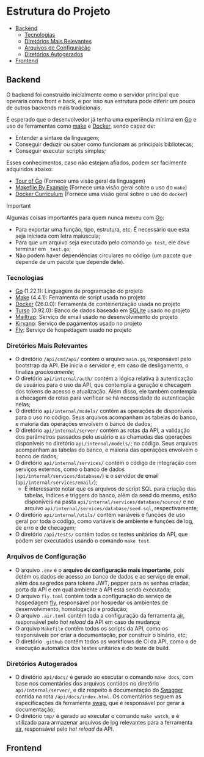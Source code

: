 # Estrutura do Projeto <!-- ignore in toc -->

<!--toc:start-->
- [Backend](#backend)
    - [Tecnologias](#tecnologias)
    - [Diretórios Mais Relevantes](#diretórios-mais-relevantes)
    - [Arquivos de Configuração](#arquivos-de-configuração)
    - [Diretórios Autogerados](#diretórios-autogerados)
- [Frontend](#frontend)
<!--toc:end-->

## Backend

O backend foi construído inicialmente como o servidor principal que operaria
como front e back, e por isso sua estrutura pode diferir um pouco de outros
backends mais tradicionais.

É esperado que o desenvolvedor já tenha uma experiência mínima em [Go][1] e
uso de ferramentas como [make][5] e [Docker][6], sendo capaz de:

- Entender a sintaxe da linguagem;
- Conseguir deduzir ou saber como funcionam as principais bibliotecas;
- Conseguir executar scripts simples;

Esses conhecimentos, caso não estejam afiados, podem ser facilmente adquiridos
abaixo:

- [Tour of Go][7] (Fornece uma visão geral da linguagem)
- [Makefile By Example][8] (Fornece uma visão geral sobre o uso do `make`)
- [Docker Curriculum][9] (Fornece uma visão geral sobre o uso do `docker`)

> [!IMPORTANT]
> Algumas coisas importantes para quem nunca mexeu com [Go][1]:
>
> - Para exportar uma função, tipo, estrutura, etc. É necessário que esta seja
> iniciada com letra maiúscula;
> - Para que um arquivo seja executado pelo comando `go test`, ele deve
> terminar em `_test.go`;
> - Não podem haver dependências circulares no código (um pacote que depende
> de um pacote que depende dele).

### Tecnologias

- [Go][1] (1.22.1): Linguagem de programação do projeto
- [Make][5] (4.4.1): Ferramenta de script usada no projeto
- [Docker][6] (26.0.0): Ferramenta de conteinerização usada no projeto
- [Turso][10] (0.92.0): Banco de dados baseado em [SQLite][14] usado no projeto
- [Mailtrap][11]: Serviço de email usado no desenvolvimento do projeto
- [Kirvano][12]: Serviço de pagamentos usado no projeto
- [Fly][13]: Serviço de hospedagem usado no projeto

### Diretórios Mais Relevantes

- O diretório `/api/cmd/api/` contém o arquivo `main.go`, responsável pelo
bootstrap da API. Ele inicia o servidor e, em caso de desligamento, o finaliza
*graciosamente*;
- O diretório `api/internal/auth/` contém a lógica relativa à autenticação de
usuários para o uso da API, que contempla a geração e checagem dos tokens de
acesso e atualização. Além disso, ele também contempla a checagem de rotas para
verificar se há necessidade de autenticação nelas;
- O diretório `api/internal/models/` contém as operações de disponíveis para o
uso no código. Seus arquivos acompanham as tabelas do banco, e maioria das
operações envolvem o banco de dados;
- O diretório `api/internal/server/` contém as rotas da API, a validação dos
parâmetros passados pelo usuário e as chamadas das operações disponíveis no
diretório `api/internal/models/`;
no código. Seus arquivos acompanham as tabelas do banco, e maioria das
operações envolvem o banco de dados;
- O diretório `api/internal/services/` contém o código de integração com
serviços externos, como o banco de dados (`api/internal/services/database/`) e
o servidor de email (`api/internal/services/email/`);
    - É interessante notar que os arquivos de script SQL para criação das
    tabelas, índices e triggers do banco, além da seed do mesmo, estão
    disponíveis na pasta `api/internal/services/database/source/` e no arquivo
    `api/internal/services/database/seed.sql`, respectivamente;
- O diretório `api/internal/utils/` contém variáveis e funções de uso geral por
toda o código, como  variáveis de ambiente e funções de log, de erro e de
checagem;
- O diretório `/api/tests/` contém todos os testes unitários da API, que podem
ser executados usando o comando `make test`.

### Arquivos de Configuração

- O arquivo `.env` é o **arquivo de configuração mais importante**, pois detém
os dados de acesso ao banco de dados e ao serviço de email, além dos segredos
para tokens JWT, pepper para as senhas criadas, porta da API e em qual ambiente
a API está sendo executada;
- O arquivo `fly.toml` contém toda a configuração do serviço de hospedagem
[fly][13], responsável por hospedar os ambientes de desenvolvimento,
homologação e produção;
- O arquivo `.air.toml` contém toda a configuração da ferramenta [air][4],
responsável pelo *hot reload* da API em caso de mudança;
- O arquivo `Makefile` contém todos os scripts da API, como os responsáveis por
criar a documentação, por construir o binário, etc;
- O diretório `.github` contém todos os workflows de CI da API, como o de
execução automática dos testes unitários e do teste de build.

### Diretórios Autogerados

- O diretório `api/docs/` é gerado ao executar o comando `make docs`, com base
nos comentários dos arquivos contidos no diretório `api/internal/server/`, e
diz respeito à documentação do [Swagger][2] contida na rota
`/api/docs/index.html`. Os comentários seguem as especificações da ferramenta
[swag][3], que é responsável por gerar a documentação;
- O diretório `tmp/` é gerado ao executar o comando `make watch`, e é utilizado
para armazenar arquivos de log relevantes para a ferramenta [air][4],
responsável pelo *hot reload* da API.


[1]: https://go.dev/
[2]: https://swagger.io/
[3]: https://github.com/swaggo/swag
[4]: https://github.com/cosmtrek/air
[5]: https://www.gnu.org/software/make/
[6]: https://www.docker.com/
[7]: https://go.dev/tour/
[8]: https://makefiletutorial.com/
[9]: https://docker-curriculum.com/
[10]: https://turso.tech/
[11]: https://mailtrap.io/
[12]: https://www.kirvano.com/
[13]: https://fly.io/
[14]: https://www.sqlite.org/

## Frontend

<!-- Pablo, por favor descreve aqui a estrutura do frontend -->

